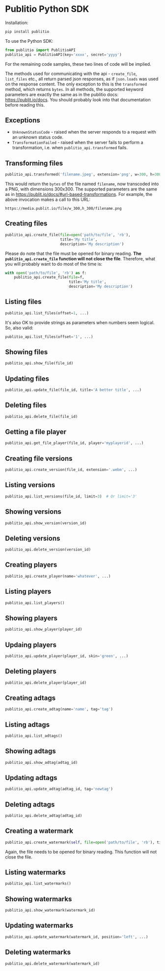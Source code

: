 # Publitio Python SDK

Installation:

```bash
pip install publitio
```

To use the Python SDK:

```python
from publitio import PublitioAPI
publitio_api = PublitioAPI(key='xxxx', secret='yyyy')
```

For the remaining code samples, these two lines of code will be implied.

The methods used for communicating with the api - `create_file`, `list_files` etc., all return parsed json responses, as if `json.loads` was used on the response content. The only exception to this is the `transformed` method, which returns `bytes`. In all methods, the supported keyword parameters are exactly the same as in the publitio docs: https://publit.io/docs. You should probably look into that documentation before reading this.


## Exceptions
 - `UnknownStatusCode` - raised when the server responds to a request with an unknown status code.
 - `TransformationFailed` - raised when the server fails to perform a transformation, i.e. when `publitio_api.transformed` fails.

## Transforming files
```python
publitio_api.transformed('filename.jpeg', extension='png', w=300, h=300)
```

This would return the `bytes` of the file named `filename`, now transcoded into a PNG, with dimensions 300x300. The supported parameters are the same as in https://publit.io/docs/#url-based-transformations. For example, the above invocation makes a call to this URL:
```
https://media.publit.io/file/w_300,h_300/filename.png
```


## Creating files
```python
publitio_api.create_file(file=open('path/to/file', 'rb'),
                         title='My title',
                         description='My description')
```
Please do note that the file must be opened for binary reading. **The `publitio_api.create_file` function will not close the file**. Therefore, what you will probably want to do most of the time is:
```python
with open('path/to/file', 'rb') as f:
    publitio_api.create_file(file=f,
                             title='My title',
                             description='My description')
```


## Listing files
```python
publitio_api.list_files(offset=1, ...)
```

It's also OK to provide strings as parameters when numbers seem logical. So, also valid:

```python
publitio_api.list_files(offset='1', ...)
```


## Showing files
```python
publitio_api.show_file(file_id)
```


## Updating files
```python
publitio_api.update_file(file_id, title='A better title', ...)
```


## Deleting files
```python
publitio_api.delete_file(file_id)
```


## Getting a file player
```python
publitio_api.get_file_player(file_id, player='myplayerid', ...)
```


## Creating file versions
```python
publitio_api.create_version(file_id, extension='.webm', ...)
```


## Listing versions
```python
publitio_api.list_versions(file_id, limit=3)  # Or limit='3'
```


## Showing versions
```python
publitio_api.show_version(version_id)
```


## Deleting versions
```python
publitio_api.delete_version(version_id)
```


## Creating players
```python
publitio_api.create_player(name='whatever', ...)
```


## Listing players
```python
publitio_api.list_players()
```


## Showing players
```python
publitio_api.show_player(player_id)
```


## Updaing players
```python
publitio_api.update_player(player_id, skin='green', ...)
```


## Deleting players
```python
publitio_api.delete_player(player_id)
```


## Creating adtags
```python
publitio_api.create_adtag(name='name', tag='tag')
```


## Listing adtags
```python
publitio_api.list_adtags()
```


## Showing adtags
```python
publitio_api.show_adtag(adtag_id)
```


## Updating adtags
```python
publitio_api.update_adtag(adtag_id, tag='newtag')
```


## Deleting adtags
```python
publitio_api.delete_adtag(adtag_id)
```


## Creating a watermark
```python
publitio_api.create_watermark(self, file=open('path/to/file', 'rb'), title='whatever')
```
Again, the file needs to be opened for binary reading. This function will not close the file.


## Listing watermarks
```python
publitio_api.list_watermarks()
```

## Showing watermarks
```python
publitio_api.show_watermark(watermark_id)
```


## Updating watermarks
```python
publitio_api.update_watermark(watermark_id, position='left', ...)
```

## Deleting watermarks
```python
publitio_api.delete_watermark(watermark_id)
```
